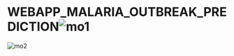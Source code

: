 # WEBAPP_MALARIA_OUTBREAK_PREDICTION![mo1](https://user-images.githubusercontent.com/107389912/175998138-1302ecb4-b48b-4a19-a97b-4dc8d922081e.jpg)
![mo2](https://user-images.githubusercontent.com/107389912/175998204-043178c6-c48e-48db-b6fb-f53f69a2636d.jpg)

